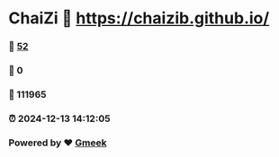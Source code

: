 # ChaiZi :link: https://chaizib.github.io/ 
### :page_facing_up: [52](https://chaizib.github.io//tag.html) 
### :speech_balloon: 0 
### :hibiscus: 111965 
### :alarm_clock: 2024-12-13 14:12:05 
### Powered by :heart: [Gmeek](https://github.com/Meekdai/Gmeek)
